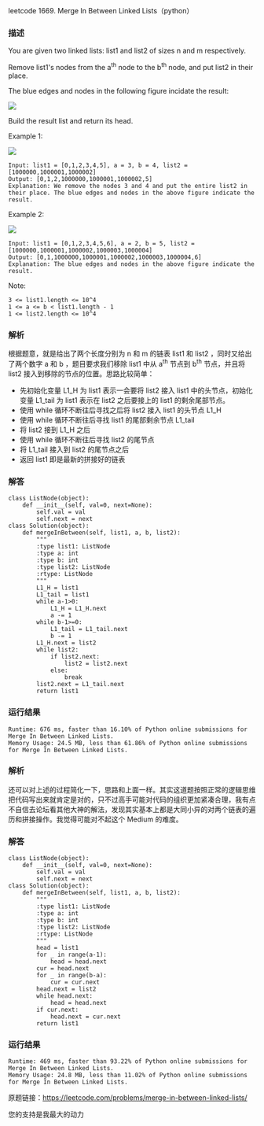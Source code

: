 leetcode  1669. Merge In Between Linked Lists（python）

### 描述


You are given two linked lists: list1 and list2 of sizes n and m respectively.

Remove list1's nodes from the a<sup>th</sup> node to the b<sup>th</sup> node, and put list2 in their place.

The blue edges and nodes in the following figure incidate the result:

![](https://assets.leetcode.com/uploads/2020/11/05/fig1.png)

Build the result list and return its head.


Example 1:

![](https://assets.leetcode.com/uploads/2020/11/05/merge_linked_list_ex1.png)

	Input: list1 = [0,1,2,3,4,5], a = 3, b = 4, list2 = [1000000,1000001,1000002]
	Output: [0,1,2,1000000,1000001,1000002,5]
	Explanation: We remove the nodes 3 and 4 and put the entire list2 in their place. The blue edges and nodes in the above figure indicate the result.

	
Example 2:

![](https://assets.leetcode.com/uploads/2020/11/05/merge_linked_list_ex2.png)

	Input: list1 = [0,1,2,3,4,5,6], a = 2, b = 5, list2 = [1000000,1000001,1000002,1000003,1000004]
	Output: [0,1,1000000,1000001,1000002,1000003,1000004,6]
	Explanation: The blue edges and nodes in the above figure indicate the result.





Note:

	3 <= list1.length <= 10^4
	1 <= a <= b < list1.length - 1
	1 <= list2.length <= 10^4


### 解析

根据题意，就是给出了两个长度分别为 n 和 m 的链表 list1 和 list2 ，同时又给出了两个数字 a 和 b ，题目要求我们移除 list1 中从 a<sup>th</sup> 节点到 b<sup>th</sup> 节点，并且将 list2 接入到移除的节点的位置。思路比较简单：

* 先初始化变量 L1\_H 为 list1 表示一会要将 list2 接入 list1 中的头节点，初始化变量 L1_tail 为 list1 表示在 list2 之后要接上的 list1 的剩余尾部节点。
* 使用 while 循环不断往后寻找之后将 list2 接入 list1 的头节点 L1_H
* 使用 while 循环不断往后寻找 list1 的尾部剩余节点 L1_tail
* 将 list2 接到 L1_H 之后
* 使用 while 循环不断往后寻找 list2 的尾节点
* 将 L1_tail 接入到 list2 的尾节点之后
* 返回 list1 即是最新的拼接好的链表


### 解答
				

	class ListNode(object):
	    def __init__(self, val=0, next=None):
	        self.val = val
	        self.next = next
	class Solution(object):
	    def mergeInBetween(self, list1, a, b, list2):
	        """
	        :type list1: ListNode
	        :type a: int
	        :type b: int
	        :type list2: ListNode
	        :rtype: ListNode
	        """
	        L1_H = list1
	        L1_tail = list1
	        while a-1>0:
	            L1_H = L1_H.next
	            a -= 1
	        while b-1>=0:
	            L1_tail = L1_tail.next
	            b -= 1
	        L1_H.next = list2
	        while list2:
	            if list2.next:
	                list2 = list2.next
	            else:
	                break
	        list2.next = L1_tail.next
	        return list1
            	      
			
### 运行结果

	Runtime: 676 ms, faster than 16.10% of Python online submissions for Merge In Between Linked Lists.
	Memory Usage: 24.5 MB, less than 61.86% of Python online submissions for Merge In Between Linked Lists.


### 解析

还可以对上述的过程简化一下，思路和上面一样。其实这道题按照正常的逻辑思维把代码写出来就肯定是对的，只不过高手可能对代码的组织更加紧凑合理，我有点不自信去论坛看其他大神的解法，发现其实基本上都是大同小异的对两个链表的遍历和拼接操作。我觉得可能对不起这个 Medium 的难度。


### 解答


	class ListNode(object):
	    def __init__(self, val=0, next=None):
	        self.val = val
	        self.next = next
	class Solution(object):
	    def mergeInBetween(self, list1, a, b, list2):
	        """
	        :type list1: ListNode
	        :type a: int
	        :type b: int
	        :type list2: ListNode
	        :rtype: ListNode
	        """
	        head = list1
	        for _ in range(a-1):
	            head = head.next
	        cur = head.next
	        for _ in range(b-a):
	            cur = cur.next
	        head.next = list2
	        while head.next:
	            head = head.next
	        if cur.next:
	            head.next = cur.next
	        return list1
### 运行结果	        
	        
	Runtime: 469 ms, faster than 93.22% of Python online submissions for Merge In Between Linked Lists.
	Memory Usage: 24.8 MB, less than 11.02% of Python online submissions for Merge In Between Linked Lists.  

原题链接：https://leetcode.com/problems/merge-in-between-linked-lists/



您的支持是我最大的动力

